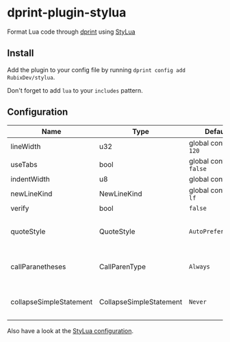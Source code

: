 # dprint-plugin-stylua

Format Lua code through [dprint](https://dprint.dev/) using
[StyLua](https://github.com/JohnnyMorganz/StyLua)

## Install

Add the plugin to your config file by running
`dprint config add RubixDev/stylua`.

Don't forget to add `lua` to your `includes` pattern.

## Configuration

| Name                    | Type                    | Default                  | Possible values                                                      |
| ----------------------- | ----------------------- | ------------------------ | -------------------------------------------------------------------- |
| lineWidth               | u32                     | global config or `120`   | `0` — `4294967295`                                                   |
| useTabs                 | bool                    | global config or `false` | `true`, `false`                                                      |
| indentWidth             | u8                      | global config or `2`     | `0` — `255`                                                          |
| newLineKind             | NewLineKind             | global config or `lf`    | `auto`, `lf`, `crlf`, `system`                                       |
| verify                  | bool                    | `false`                  | `true`, `false`                                                      |
| quoteStyle              | QuoteStyle              | `AutoPreferDouble`       | `AutoPreferDouble`, `AutoPreferSingle`, `ForceDouble`, `ForceSingle` |
| callParanetheses        | CallParenType           | `Always`                 | `Always`, `NoSingleString`, `NoSingleTable`, `None`                  |
| collapseSimpleStatement | CollapseSimpleStatement | `Never`                  | `Never`, `FunctionOnly`, `ConditionalOnly`, `Always`                 |

Also have a look at the
[StyLua configuration](https://github.com/JohnnyMorganz/StyLua#options).
